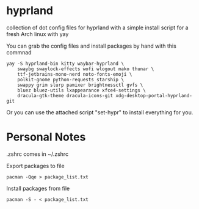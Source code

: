 # hyprland

collection of dot config files for hyprland with a simple install script for a fresh Arch linux with yay

You can grab the config files and install packages by hand with this commnad

```
yay -S hyprland-bin kitty waybar-hyprland \
    swaybg swaylock-effects wofi wlogout mako thunar \
    ttf-jetbrains-mono-nerd noto-fonts-emoji \
    polkit-gnome python-requests starship \
    swappy grim slurp pamixer brightnessctl gvfs \
    bluez bluez-utils lxappearance xfce4-settings \
    dracula-gtk-theme dracula-icons-git xdg-desktop-portal-hyprland-git
```

Or you can use the attached script "set-hypr" to install everything for you.



# Personal Notes

.zshrc comes in ~/.zshrc

Export packages to file

```
pacman -Qqe > package_list.txt
```

Install packages from file

```
pacman -S - < package_list.txt
```
